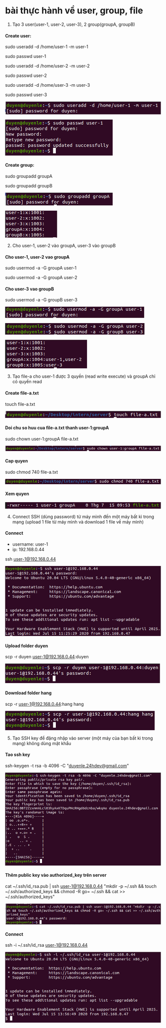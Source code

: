 # bài thực hành về user, group, file

1. Tạo 3 user(user-1, user-2, user-3), 2 group(groupA, groupB)

#### Create user:

sudo useradd -d /home/user-1 -m user-1

sudo passwd user-1

sudo useradd -d /home/user-2 -m user-2

sudo passwd user-2

sudo useradd -d /home/user-3 -m user-3

sudo passwd user-3

![User-b1](./images/user-b1.png)

![User-b2](./images/user-b2.png)

#### Create group:

sudo groupadd groupA

sudo groupadd groupB

![Group](./images/group.png)

![User-Group](./images/show-user-group.png)

2. Cho user-1, user-2 vào groupA, user-3 vào groupB

#### Cho user-1, user-2 vao groupA

sudo usermod -a -G groupA user-1

sudo usermod -a -G groupA user-2

#### Cho user-3 vao groupB

sudo usermod -a -G groupB user-3

![Add-user](./images/add-user.png)

![Add-user-2](./images/add-user-2.png)

![Show-group](./images/show-group.png)

3. Tạo file-a cho user-1 được 3 quyền (read write execute) và groupA chỉ có quyền read

#### Create file-a.txt

touch file-a.txt

![Create-file](./images/create-file.png)

#### Doi chu so huu cua file-a.txt thanh user-1:groupA

sudo chown user-1:groupA file-a.txt

![Change-own](./images/change-own.png)

#### Cap quyen

sudo chmod 740 file-a.txt

![Add-per](./images/add-per.png)

#### Xem quyen

![Show-per](./images/show-per.png)

4. Connect SSH (dùng password) từ máy mình đến một máy bất kì trong mạng (upload 1 file từ máy mình và download 1 file về máy mình)

#### Connect

- username: user-1
- ip: 192.168.0.44

ssh user-1@192.168.0.44

![Connect](./images/connect.png)

#### Upload folder duyen

scp -r duyen user-1@192.168.0.44:duyen

![Up](./images/up.png)

#### Download folder hang

scp -r user-1@192.168.0.44:hang hang

![Down](./images/down.png)

5. Tạo SSH key để đặng nhập vào server (một máy của bạn bất kì trong mạng) không dùng mật khẩu

#### Tao ssh key

ssh-keygen -t rsa -b 4096 -C "duyenle.24hdev@gmail.com"

![Key](./images/ssh-key.png)

#### Thêm public key vào authorized_key trên server

cat ~/.ssh/id_rsa.pub | ssh user-1@192.168.0.44 "mkdir -p ~/.ssh && touch ~/.ssh/authorized_keys && chmod -R go= ~/.ssh && cat >> ~/.ssh/authorized_keys"

![Add-key](./images/public-key-on-server.png)

#### Connect

ssh -i ~/.ssh/id_rsa user-1@192.168.0.44

![Connect](./images/connect-no-pass.png)
